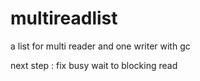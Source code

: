 # multireadlist
a list for multi reader and one writer with gc 

next step :
  fix busy wait to blocking read
